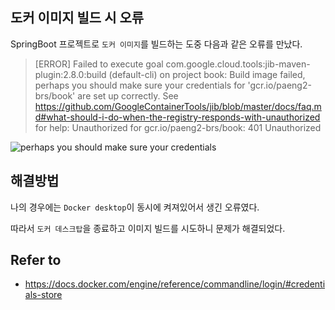 ## 도커 이미지 빌드 시 오류

SpringBoot 프로젝트로 `도커 이미지`를 빌드하는 도중 다음과 같은 오류를 만났다.

> [ERROR] Failed to execute goal com.google.cloud.tools:jib-maven-plugin:2.8.0:build (default-cli) on project book: Build image failed, perhaps you should make sure your credentials for 'gcr.io/paeng2-brs/book' are set up correctly. See https://github.com/GoogleContainerTools/jib/blob/master/docs/faq.md#what-should-i-do-when-the-registry-responds-with-unauthorized for help: Unauthorized for gcr.io/paeng2-brs/book: 401 Unauthorized

![perhaps you should make sure your credentials](https://user-images.githubusercontent.com/52652338/126038430-4369ca7d-b8d4-44cd-b48c-5c0ce17d5f45.PNG)



## 해결방법

나의 경우에는 `Docker desktop`이 동시에 켜져있어서 생긴 오류였다.

따라서 `도커 데스크탑`을 종료하고 이미지 빌드를 시도하니 문제가 해결되었다.



## Refer to

- https://docs.docker.com/engine/reference/commandline/login/#credentials-store